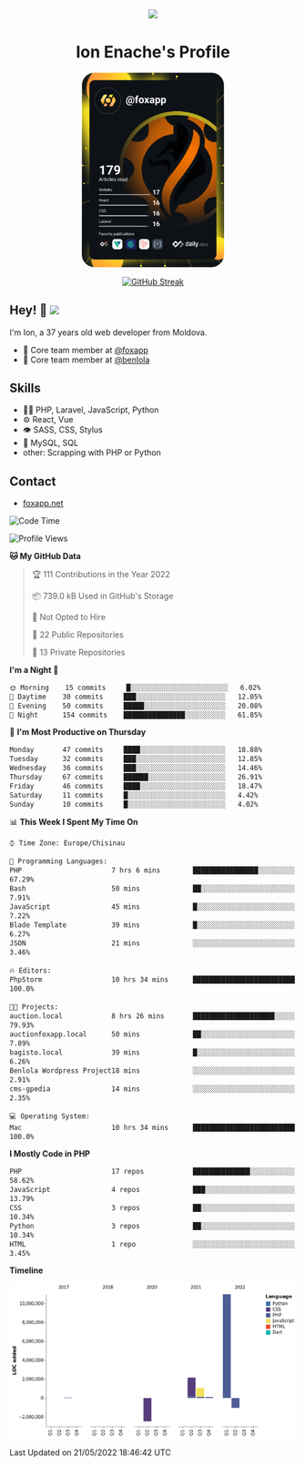 <div id="header" align="center">
  <img src="https://media.giphy.com/media/M9gbBd9nbDrOTu1Mqx/giphy.gif" width="100"/>
	<h1>Ion Enache's Profile</h1>
</div>
<div align="center">
	<a href="https://app.daily.dev/foxapp"><img src="https://github.com/foxapp/foxapp/blob/master/devcard.svg" width="250" alt="Ion Enache's Dev Card"/></a>
</div>


<div align="center">
	
[![GitHub Streak](http://github-readme-streak-stats.herokuapp.com?user=foxapp&hide_border=true&date_format=M%20j%5B%2C%20Y%5D)](https://git.io/streak-stats)
	
</div>


## Hey! 👋 <img src="https://media.giphy.com/media/hvRJCLFzcasrR4ia7z/giphy.gif" width="30px"/>
I'm Ion, a 37 years old web developer from Moldova.


- 👥 Core team member at [@foxapp](https://github.com/foxapp)
- 👥 Core team member at [@benlola](https://github.com/benlola)

## Skills
- 👨‍💻 PHP, Laravel, JavaScript, Python
- ⚙️ React, Vue
- 👁️ SASS, CSS, Stylus
- 💽 MySQL, SQL
- other: Scrapping with PHP or Python

## Contact
- [foxapp.net](https://www.foxapp.net)

<!--START_SECTION:waka-->
![Code Time](http://img.shields.io/badge/Code%20Time-659%20hrs%2017%20mins-blue)

![Profile Views](http://img.shields.io/badge/Profile%20Views-0-blue)

**🐱 My GitHub Data** 

> 🏆 111 Contributions in the Year 2022
 > 
> 📦 739.0 kB Used in GitHub's Storage 
 > 
> 🚫 Not Opted to Hire
 > 
> 📜 22 Public Repositories 
 > 
> 🔑 13 Private Repositories  
 > 
**I'm a Night 🦉** 

```text
🌞 Morning    15 commits     █░░░░░░░░░░░░░░░░░░░░░░░░   6.02% 
🌆 Daytime    30 commits     ███░░░░░░░░░░░░░░░░░░░░░░   12.05% 
🌃 Evening    50 commits     █████░░░░░░░░░░░░░░░░░░░░   20.08% 
🌙 Night      154 commits    ███████████████░░░░░░░░░░   61.85%

```
📅 **I'm Most Productive on Thursday** 

```text
Monday       47 commits     ████░░░░░░░░░░░░░░░░░░░░░   18.88% 
Tuesday      32 commits     ███░░░░░░░░░░░░░░░░░░░░░░   12.85% 
Wednesday    36 commits     ███░░░░░░░░░░░░░░░░░░░░░░   14.46% 
Thursday     67 commits     ██████░░░░░░░░░░░░░░░░░░░   26.91% 
Friday       46 commits     ████░░░░░░░░░░░░░░░░░░░░░   18.47% 
Saturday     11 commits     █░░░░░░░░░░░░░░░░░░░░░░░░   4.42% 
Sunday       10 commits     █░░░░░░░░░░░░░░░░░░░░░░░░   4.02%

```


📊 **This Week I Spent My Time On** 

```text
⌚︎ Time Zone: Europe/Chisinau

💬 Programming Languages: 
PHP                      7 hrs 6 mins        ████████████████░░░░░░░░░   67.29% 
Bash                     50 mins             ██░░░░░░░░░░░░░░░░░░░░░░░   7.91% 
JavaScript               45 mins             █░░░░░░░░░░░░░░░░░░░░░░░░   7.22% 
Blade Template           39 mins             █░░░░░░░░░░░░░░░░░░░░░░░░   6.27% 
JSON                     21 mins             ░░░░░░░░░░░░░░░░░░░░░░░░░   3.46%

🔥 Editors: 
PhpStorm                 10 hrs 34 mins      █████████████████████████   100.0%

🐱‍💻 Projects: 
auction.local            8 hrs 26 mins       ████████████████████░░░░░   79.93% 
auctionfoxapp.local      50 mins             ██░░░░░░░░░░░░░░░░░░░░░░░   7.89% 
bagisto.local            39 mins             █░░░░░░░░░░░░░░░░░░░░░░░░   6.26% 
Benlola Wordpress Project18 mins             ░░░░░░░░░░░░░░░░░░░░░░░░░   2.91% 
cms-gpedia               14 mins             ░░░░░░░░░░░░░░░░░░░░░░░░░   2.35%

💻 Operating System: 
Mac                      10 hrs 34 mins      █████████████████████████   100.0%

```

**I Mostly Code in PHP** 

```text
PHP                      17 repos            ██████████████░░░░░░░░░░░   58.62% 
JavaScript               4 repos             ███░░░░░░░░░░░░░░░░░░░░░░   13.79% 
CSS                      3 repos             ██░░░░░░░░░░░░░░░░░░░░░░░   10.34% 
Python                   3 repos             ██░░░░░░░░░░░░░░░░░░░░░░░   10.34% 
HTML                     1 repo              ░░░░░░░░░░░░░░░░░░░░░░░░░   3.45%

```


**Timeline**

![Chart not found](https://raw.githubusercontent.com/foxapp/foxapp/master/charts/bar_graph.png) 


 Last Updated on 21/05/2022 18:46:42 UTC
<!--END_SECTION:waka-->

